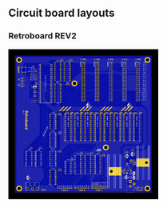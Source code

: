 ## Circuit board layouts

### Retroboard REV2
<p align="left">
  <img src="https://github.com/EightBitBanger/Retroboard/blob/main/R644-20v2/front.png"  width="300" height="300">
</p>

